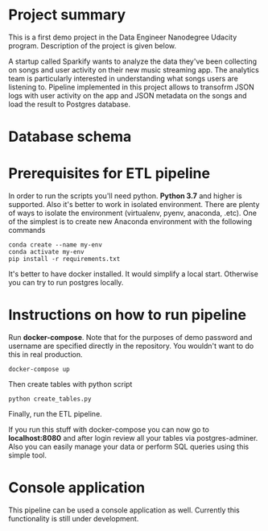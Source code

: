 # Project summary

This is a first demo project in the Data Engineer Nanodegree Udacity program. Description of the project is given below.   

A startup called Sparkify wants to analyze the data they've been collecting on songs and user activity on their new music streaming app. The analytics team is particularly interested in understanding what songs users are listening to. Pipeline implemented in this project allows to transofrm JSON logs with user activity on the app and JSON metadata on the songs and load the result to Postgres database.

# Database schema




# Prerequisites for ETL pipeline

In order to run the scripts you'll need python. **Python 3.7** and higher is supported. Also it's better to work in isolated environment. There are plenty of ways to isolate the
environment (virtualenv, pyenv, anaconda, .etc). One of the simplest is to create new Anaconda environment with the following commands
```
conda create --name my-env
conda activate my-env
pip install -r requirements.txt
```

It's better to have docker installed. It would simplify a local start. Otherwise you can try to run postgres locally.

# Instructions on how to run pipeline

Run **docker-compose**. Note that for the purposes of demo password and username are specified directly in the repository. You wouldn't want to do this in real production.

```
docker-compose up
```

Then create tables with python script
```
python create_tables.py
```

Finally, run the ETL pipeline.

If you run this stuff with docker-compose you can now go to **localhost:8080** and after login review all your tables via postgres-adminer. Also you can easily manage your data or perform SQL queries using this simple tool.


# Console application

This pipeline can be used a console application as well. Currently this functionality is still under development.


